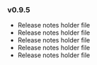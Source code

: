 
### v0.9.5

* Release notes holder file
* Release notes holder file
* Release notes holder file
* Release notes holder file
* Release notes holder file

